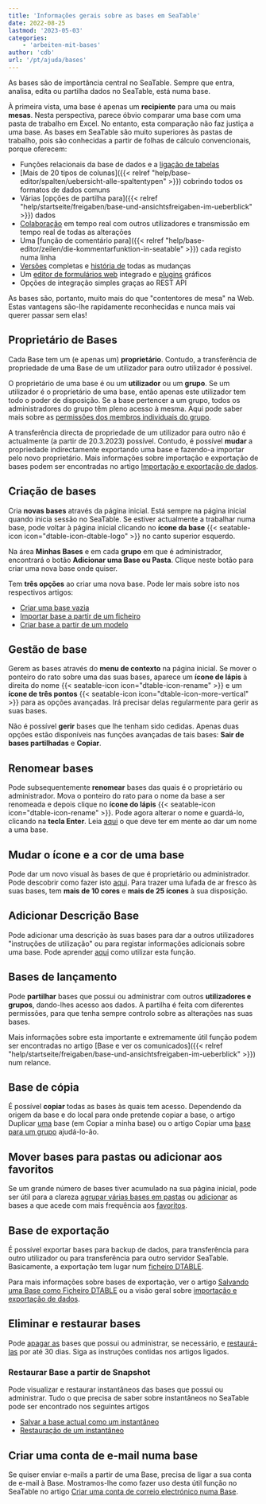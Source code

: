```yaml
---
title: 'Informações gerais sobre as bases em SeaTable'
date: 2022-08-25
lastmod: '2023-05-03'
categories:
    - 'arbeiten-mit-bases'
author: 'cdb'
url: '/pt/ajuda/bases'
---
```


As bases são de importância central no SeaTable. Sempre que entra, analisa, edita ou partilha dados no SeaTable, está numa base.

À primeira vista, uma base é apenas um **recipiente** para uma ou mais **mesas**. Nesta perspectiva, parece óbvio comparar uma base com uma pasta de trabalho em Excel. No entanto, esta comparação não faz justiça a uma base. As bases em SeaTable são muito superiores às pastas de trabalho, pois são conhecidas a partir de folhas de cálculo convencionais, porque oferecem:

- Funções relacionais da base de dados e a [ligação de tabelas](https://seatable.io/pt/docs/verknuepfungen/wie-man-tabellen-in-seatable-miteinander-verknuepft/)
- [Mais de 20 tipos de colunas]({{< relref "help/base-editor/spalten/uebersicht-alle-spaltentypen" >}}) cobrindo todos os formatos de dados comuns
- Várias [opções de partilha para]({{< relref "help/startseite/freigaben/base-und-ansichtsfreigaben-im-ueberblick" >}}) dados
- [Colaboração](https://seatable.io/pt/docs/seatable-nutzen/zusammenarbeit/) em tempo real com outros utilizadores e transmissão em tempo real de todas as alterações
- Uma [função de comentário para]({{< relref "help/base-editor/zeilen/die-kommentarfunktion-in-seatable" >}}) cada registo numa linha
- [Versões](https://seatable.io/pt/docs/historie-und-versionen/moeglichkeiten-der-datenwiederherstellung/) completas e [história de](https://seatable.io/pt/docs/historie-und-versionen/historie-und-logs/) todas as mudanças
- Um [editor de formulários web](https://seatable.io/pt/docs/webformulare/webformulare/) integrado e [plugins](https://seatable.io/pt/docs/seatable-nutzen/ansichten/) gráficos
- Opções de integração simples graças ao REST API

As bases são, portanto, muito mais do que "contentores de mesa" na Web. Estas vantagens são-lhe rapidamente reconhecidas e nunca mais vai querer passar sem elas!

## Proprietário de Bases

Cada Base tem um (e apenas um) **proprietário**. Contudo, a transferência de propriedade de uma Base de um utilizador para outro utilizador é possível.

O proprietário de uma base é ou um **utilizador** ou um **grupo**. Se um utilizador é o proprietário de uma base, então apenas este utilizador tem todo o poder de disposição. Se a base pertencer a um grupo, todos os administradores do grupo têm pleno acesso à mesma. Aqui pode saber mais sobre as [permissões dos membros individuais do grupo](https://seatable.io/pt/docs/arbeiten-mit-gruppen/gruppenmitglieder-und-ihre-berechtigungen/).

A transferência directa de propriedade de um utilizador para outro não é actualmente (a partir de 20.3.2023) possível. Contudo, é possível **mudar** a propriedade indirectamente exportando uma base e fazendo-a importar pelo novo proprietário. Mais informações sobre importação e exportação de bases podem ser encontradas no artigo [Importação e exportação de dados](https://seatable.io/pt/docs/import-von-daten/datenimport-und-export/).

## Criação de bases

Cria **novas bases** através da página inicial. Está sempre na página inicial quando inicia sessão no SeaTable. Se estiver actualmente a trabalhar numa base, pode voltar à página inicial clicando no **ícone da base** {{< seatable-icon icon="dtable-icon-dtable-logo" >}} no canto superior esquerdo.

Na área **Minhas Bases** e em cada **grupo** em que é administrador, encontrará o botão **Adicionar uma Base ou Pasta**. Clique neste botão para criar uma nova base onde quiser.

Tem **três opções** ao criar uma nova base. Pode ler mais sobre isto nos respectivos artigos:

- [Criar uma base vazia](https://seatable.io/pt/docs/arbeiten-mit-bases/eine-neue-base-erstellen/)
- [Importar base a partir de um ficheiro](https://seatable.io/pt/docs/import-von-daten/welche-import-formate-unterstuetzt-seatable/)
- [Criar base a partir de um modelo](https://seatable.io/pt/docs/arbeiten-mit-bases/anlegen-einer-base-mithilfe-einer-vorlage/)

## Gestão de base

Gerem as bases através do **menu de contexto** na página inicial. Se mover o ponteiro do rato sobre uma das suas bases, aparece um **ícone de lápis** à direita do nome {{< seatable-icon icon="dtable-icon-rename" >}} e um **ícone de três pontos** {{< seatable-icon icon="dtable-icon-more-vertical" >}} para as opções avançadas. Irá precisar delas regularmente para gerir as suas bases.

Não é possível **gerir** bases que lhe tenham sido cedidas. Apenas duas opções estão disponíveis nas funções avançadas de tais bases: **Sair de bases partilhadas** e **Copiar**.

## Renomear bases

Pode subsequentemente **renomear** bases das quais é o proprietário ou administrador. Mova o ponteiro do rato para o nome da base a ser renomeada e depois clique no **ícone do lápis** {{< seatable-icon icon="dtable-icon-rename" >}}. Pode agora alterar o nome e guardá-lo, clicando na **tecla Enter**. Leia [aqui](https://seatable.io/pt/docs/arbeiten-mit-bases/eine-neue-base-erstellen/) o que deve ter em mente ao dar um nome a uma base.

## Mudar o ícone e a cor de uma base

Pode dar um novo visual às bases de que é proprietário ou administrador. Pode descobrir como fazer isto [aqui](https://seatable.io/pt/docs/arbeiten-mit-bases/aussehen-einer-base-anpassen-icon-und-farbe/). Para trazer uma lufada de ar fresco às suas bases, tem **mais de 10 cores** e **mais de 25 ícones** à sua disposição.

## Adicionar Descrição Base

Pode adicionar uma descrição às suas bases para dar a outros utilizadores "instruções de utilização" ou para registar informações adicionais sobre uma base. Pode aprender [aqui](https://seatable.io/pt/docs/arbeiten-mit-bases/wie-man-einer-base-eine-beschreibung-hinzufuegt/) como utilizar esta função.

## Bases de lançamento

Pode **partilhar** bases que possui ou administrar com outros **utilizadores e grupos**, dando-lhes acesso aos dados. A partilha é feita com diferentes permissões, para que tenha sempre controlo sobre as alterações nas suas bases.

Mais informações sobre esta importante e extremamente útil função podem ser encontradas no artigo [Base e ver os comunicados]({{< relref "help/startseite/freigaben/base-und-ansichtsfreigaben-im-ueberblick" >}}) num relance.

## Base de cópia

É possível **copiar** todas as bases às quais tem acesso. Dependendo da origem da base e do local para onde pretende copiar a base, o artigo Duplicar [uma](https://seatable.io/pt/docs/arbeiten-mit-bases/duplizieren-einer-bestehenden-base/) base (em Copiar a minha base) ou o artigo Copiar uma [base para um grupo](https://seatable.io/pt/docs/arbeiten-mit-bases/eine-base-in-eine-gruppe-kopieren/) ajudá-lo-ão.

## Mover bases para pastas ou adicionar aos favoritos

Se um grande número de bases tiver acumulado na sua página inicial, pode ser útil para a clareza [agrupar várias bases em pastas](https://seatable.io/pt/docs/arbeiten-mit-bases/eine-base-in-einen-ordner-verschieben/) ou [adicionar](https://seatable.io/pt/docs/arbeiten-mit-bases/eine-base-zu-den-favoriten-hinzufuegen/) as bases a que acede com mais frequência aos [favoritos](https://seatable.io/pt/docs/arbeiten-mit-bases/eine-base-zu-den-favoriten-hinzufuegen/).

## Base de exportação

É possível exportar bases para backup de dados, para transferência para outro utilizador ou para transferência para outro servidor SeaTable. Basicamente, a exportação tem lugar num [ficheiro DTABLE](https://seatable.io/pt/docs/import-von-daten/dtable-dateiformat/).

Para mais informações sobre bases de exportação, ver o artigo [Salvando uma Base como Ficheiro DTABLE](https://seatable.io/pt/docs/import-von-daten/speichern-einer-base-als-dtable-datei/) ou a visão geral sobre [importação e exportação de dados](https://seatable.io/pt/docs/import-von-daten/datenimport-und-export/).

## Eliminar e restaurar bases

Pode [apagar as](https://seatable.io/pt/docs/arbeiten-mit-bases/loeschen-einer-base/) bases que possui ou administrar, se necessário, e [restaurá-las](https://seatable.io/pt/docs/historie-und-versionen/eine-geloeschte-base-wiederherstellen/) por até 30 dias. Siga as instruções contidas nos artigos ligados.

### Restaurar Base a partir de Snapshot

Pode visualizar e restaurar instantâneos das bases que possui ou administrar. Tudo o que precisa de saber sobre instantâneos no SeaTable pode ser encontrado nos seguintes artigos

- [Salvar a base actual como um instantâneo](https://seatable.io/pt/docs/historie-und-versionen/speichern-der-aktuellen-base-als-snapshot/)
- [Restauração de um instantâneo](https://seatable.io/pt/docs/historie-und-versionen/wiederherstellung-eines-snapshots/)

## Criar uma conta de e-mail numa base

Se quiser enviar e-mails a partir de uma Base, precisa de ligar a sua conta de e-mail à Base. Mostramos-lhe como fazer uso desta útil função no SeaTable no artigo [Criar uma conta de correio electrónico numa Base](https://seatable.io/pt/docs/arbeiten-mit-bases/einrichtung-eines-e-mail-kontos-in-einer-base/).
